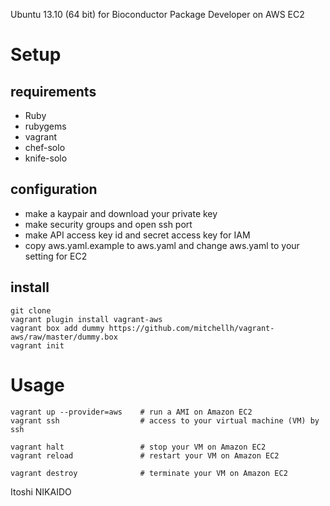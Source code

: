 Ubuntu 13.10 (64 bit) for Bioconductor Package Developer on AWS EC2

# Setup
## requirements
- Ruby
- rubygems
- vagrant
- chef-solo
- knife-solo

## configuration
- make a kaypair and download your private key
- make security groups and open ssh port
- make API access key id and secret access key for IAM
- copy aws.yaml.example to aws.yaml and change aws.yaml to your setting for EC2

## install
```
git clone
vagrant plugin install vagrant-aws
vagrant box add dummy https://github.com/mitchellh/vagrant-aws/raw/master/dummy.box
vagrant init
```

# Usage
```
vagrant up --provider=aws    # run a AMI on Amazon EC2
vagrant ssh                  # access to your virtual machine (VM) by ssh

vagrant halt                 # stop your VM on Amazon EC2
vagrant reload               # restart your VM on Amazon EC2

vagrant destroy              # terminate your VM on Amazon EC2
```

Itoshi NIKAIDO <dritoshi at gmail dot com>
